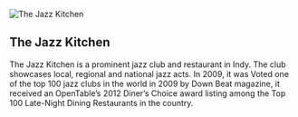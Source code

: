 
![The Jazz Kitchen](/img/music-jazzkitchen.png)

## The Jazz Kitchen

The Jazz Kitchen is a prominent jazz club and restaurant in Indy.  The club
showcases local, regional and national jazz acts.  In 2009, it was Voted one of
the top 100 jazz clubs in the world in 2009 by Down Beat magazine, it received
an OpenTable’s 2012 Diner’s Choice award listing among the Top 100 Late-Night
Dining Restaurants in the country.

